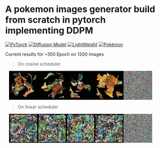 # A pokemon images generator build from scratch in pytorch implementing DDPM

[![PyTorch](https://img.shields.io/badge/PyTorch-2.x-EE4C2C?logo=pytorch&logoColor=white&style=flat-square)](https://pytorch.org)
[![Diffusion Model](https://img.shields.io/badge/Diffusion-Model-9966CC?logo=ai&logoColor=white&style=flat-square)](https://arxiv.org/abs/2006.11239)
[![LightWeight](https://img.shields.io/badge/Size-41Ko-brightgreen?logo=feather&style=flat-square)](https://github.com)
[![Pokémon](https://img.shields.io/badge/Pokémon-API-FFCB05?logo=pokemon&logoColor=white&style=flat-square)](https://pokeapi.co)

Current results for ~350 Epoch on 1200 images

> On cosine scheduler
<p align="center" style="display: flex; justify-content: center; width:95%">
  <img src="./backend/samples/generated_samples.png" width="76%" alt="Chat demo" />
  <img src="./backend/video_samples/diffusion_process.gif" width="19%" alt="Chat demo" />
</p>

> On linear scheduler 
<p align="center" style="display: flex; justify-content: center; width:95%">
  <img src="./backend/samples/generated_samples_linear.png" width="76%" alt="Chat demo" />
  <img src="./backend/video_samples/diffusion_process_linear.gif" width="19%" alt="Chat demo" />
</p>

